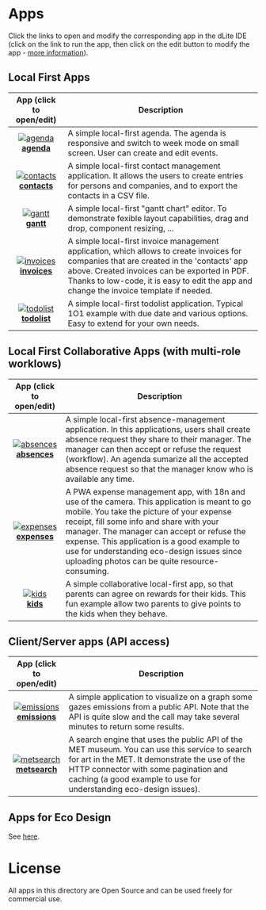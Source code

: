 
# Apps

Click the links to open and modify the corresponding app in the dLite IDE (click on the link to run the app, then click on the edit button to modify the app - [more information](../README.md#getting-started)).

## Local First Apps

| App (click to open/edit)    | Description   |
| :-------------: | ------------- |
| [![agenda](https://img.icons8.com/stickers/100/planner.png)](https://platform.dlite.io/?src=https://raw.githubusercontent.com/cincheo/dlite/main/apps/agenda/agenda.json)<br>**[agenda](https://platform.dlite.io/?src=https://raw.githubusercontent.com/cincheo/dlite/main/apps/agenda/agenda.json)** | A simple local-first agenda. The agenda is responsive and switch to week mode on small screen. User can create and edit events. |
| [![contacts](https://img.icons8.com/stickers/100/contacts.png)](https://platform.dlite.io/?src=https://raw.githubusercontent.com/cincheo/dlite/main/apps/contacts/contacts.json)<br>**[contacts](https://platform.dlite.io/?src=https://raw.githubusercontent.com/cincheo/dlite/main/apps/contacts/contacts.json)** | A simple local-first contact management application. It allows the users to create entries for persons and companies, and to export the contacts in a CSV file. |
| [![gantt](https://img.icons8.com/stickers/100/gantt-chart.png)](https://platform.dlite.io/?src=https://raw.githubusercontent.com/cincheo/dlite/main/apps/gantt/gantt.json)<br>**[gantt](https://platform.dlite.io/?src=https://raw.githubusercontent.com/cincheo/dlite/main/apps/gantt/gantt.json)** | A simple local-first "gantt chart" editor. To demonstrate fexible layout capabilities, drag and drop, component resizing, ... | 
| [![invoices](https://img.icons8.com/stickers/100/invoice.png)](https://platform.dlite.io/?src=https://raw.githubusercontent.com/cincheo/dlite/main/apps/invoices/invoices.json)<br>**[invoices](https://platform.dlite.io/?src=https://raw.githubusercontent.com/cincheo/dlite/main/apps/invoices/invoices.json)** | A simple local-first invoice management application, which allows to create invoices for companies that are created in the 'contacts' app above. Created invoices can be exported in PDF. Thanks to low-code, it is easy to edit the app and change the invoice template if needed. | 
| [![todolist](https://img.icons8.com/stickers/100/todo-list.png)](https://platform.dlite.io/?src=https://raw.githubusercontent.com/cincheo/dlite/main/apps/todolist/todolist.json)<br>**[todolist](https://platform.dlite.io/?src=https://raw.githubusercontent.com/cincheo/dlite/main/apps/todolist/todolist.json)** | A simple local-first todolist application. Typical 1O1 example with due date and various options. Easy to extend for your own needs. | 

## Local First Collaborative Apps (with multi-role worklows)

| App (click to open/edit)    | Description   |
| :-------------: | ------------- |
| [![absences](https://img.icons8.com/stickers/100/sun-lounger.png)](https://platform.dlite.io/?src=https://raw.githubusercontent.com/cincheo/dlite/main/apps/absences/absences.json)<br>**[absences](https://platform.dlite.io/?src=https://raw.githubusercontent.com/cincheo/dlite/main/apps/absences/absences.json)** | A simple local-first absence-management application. In this applications, users shall create absence request they share to their manager. The manager can then accept or refuse the request (workflow). An agenda sumarize all the accepted absence request so that the manager know who is available any time. | 
| [![expenses](https://img.icons8.com/stickers/100/purchase-order.png)](https://platform.dlite.io/?src=https://raw.githubusercontent.com/cincheo/dlite/main/apps/expenses/expenses.json)<br>**[expenses](https://platform.dlite.io/?src=https://raw.githubusercontent.com/cincheo/dlite/main/apps/expenses/expenses.json)** | A PWA expense management app, with 18n and use of the camera. This application is meant to go mobile. You take the picture of your expense receipt, fill some info and share with your manager. The manager can accept or refuse the expense. This application is a good example to use for understanding eco-design issues since uploading photos can be quite resource-consuming. | 
| [![kids](https://img.icons8.com/stickers/100/prize.png)](https://platform.dlite.io/?src=https://raw.githubusercontent.com/cincheo/dlite/main/apps/kids/kids.json)<br>**[kids](https://platform.dlite.io/?src=https://raw.githubusercontent.com/cincheo/dlite/main/apps/kids/kids.json)** | A simple collaborative local-first app, so that parents can agree on rewards for their kids. This fun example allow two parents to give points to the kids when they behave. |

## Client/Server apps (API access)

| App (click to open/edit)    | Description   |
| :-------------: | ------------- |
| [![emissions](https://img.icons8.com/stickers/100/air-element.png)](https://platform.dlite.io/?src=https://raw.githubusercontent.com/cincheo/dlite/main/apps/emissions/emissions.json)<br>**[emissions](https://platform.dlite.io/?src=https://raw.githubusercontent.com/cincheo/dlite/main/apps/emissions/emissions.json)** | A simple application to visualize on a graph some gazes emissions from a public API. Note that the API is quite slow and the call may take several minutes to return some results. |
| [![metsearch](https://img.icons8.com/stickers/100/museum.png)](https://platform.dlite.io/?src=https://raw.githubusercontent.com/cincheo/dlite/main/apps/metsearch/metsearch.json)<br>**[metsearch](https://platform.dlite.io/?src=https://raw.githubusercontent.com/cincheo/dlite/main/apps/metsearch/metsearch.json)** | A search engine that uses the public API of the MET museum. You can use this service to search for art in the MET. It demonstrate the use of the HTTP connector with some pagination and caching (a good example to use for understanding eco-design issues). | 


## Apps for Eco Design

See [here](../eco-design/README.md).

# License

All apps in this directory are Open Source and can be used freely for commercial use.
